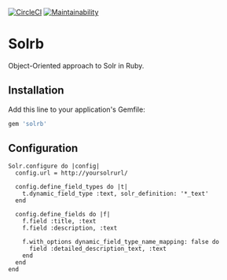 [![CircleCI](https://circleci.com/gh/machinio/solrb/tree/master.svg?style=svg)](https://circleci.com/gh/machinio/solrb/tree/master)
[![Maintainability](https://api.codeclimate.com/v1/badges/81e84c1c42f10f9da801/maintainability)](https://codeclimate.com/github/machinio/solrb/maintainability)

# Solrb

Object-Oriented approach to Solr in Ruby.
## Installation

Add this line to your application's Gemfile:

```ruby
gem 'solrb'
```

## Configuration

```
Solr.configure do |config|
  config.url = http://yoursolrurl/

  config.define_field_types do |t|
    t.dynamic_field_type :text, solr_definition: '*_text'
  end

  config.define_fields do |f|
    f.field :title, :text
    f.field :description, :text

    f.with_options dynamic_field_type_name_mapping: false do
      field :detailed_description_text, :text
    end
  end
end
```
